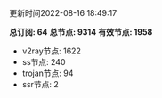 更新时间2022-08-16 18:49:17

**总订阅: 64**
**总节点: 9314**
**有效节点: 1958**
- v2ray节点: 1622
- ss节点: 240
- trojan节点: 94
- ssr节点: 2
